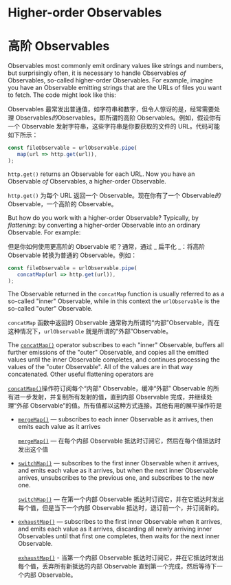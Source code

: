 # Higher-order Observables

# 高阶 Observables

Observables most commonly emit ordinary values like strings and numbers, but surprisingly often, it is necessary to handle Observables *of* Observables, so-called higher-order Observables. For example, imagine you have an Observable emitting strings that are the URLs of files you want to fetch. The code might look like this:

Observables 最常发出普通值，如字符串和数字，但令人惊讶的是，经常需要处理 Observables*的*Observables，即所谓的高阶 Observables。例如，假设你有一个 Observable 发射字符串，这些字符串是你要获取的文件的 URL。代码可能如下所示：

```ts
const fileObservable = urlObservable.pipe(
   map(url => http.get(url)),
);
```

`http.get()` returns an Observable for each URL. Now you have an Observable *of* Observables, a higher-order Observable.

`http.get()` 为每个 URL 返回一个 Observable。现在你有了一个 Observable*的*Observable，一个高阶的 Observable。

But how do you work with a higher-order Observable? Typically, by _flattening_: by converting a higher-order Observable into an ordinary Observable. For example:

但是你如何使用更高阶的 Observable 呢？通常，通过 _ 扁平化 _：将高阶 Observable 转换为普通的 Observable。例如：

```ts
const fileObservable = urlObservable.pipe(
   concatMap(url => http.get(url)),
);
```

The Observable returned in the `concatMap` function is usually referred to as a so-called "inner" Observable, while in this context the `urlObservable` is the so-called "outer" Observable.

`concatMap` 函数中返回的 Observable 通常称为所谓的“内部”Observable，而在这种情况下，`urlObservable` 就是所谓的“外部”Observable。

The [`concatMap()`](/api/operators/concatMap) operator subscribes to each "inner" Observable, buffers all further emissions of the "outer" Observable, and copies all the emitted values until the inner Observable completes, and continues processing the values of the "outer Observable". All of the values are in that way concatenated. Other useful flattening operators are

[`concatMap()`](/api/operators/concatMap)操作符订阅每个“内部” Observable，缓冲“外部” Observable 的所有进一步发射，并复制所有发射的值，直到内部 Observable 完成，并继续处理“外部 Observable”的值。所有值都以这种方式连接。其他有用的展平操作符是

* [`mergeMap()`](/api/operators/mergeMap) — subscribes to each inner Observable as it arrives, then emits each value as it arrives

  [`mergeMap()`](/api/operators/mergeMap) — 在每个内部 Observable 抵达时订阅它，然后在每个值抵达时发出这个值

* [`switchMap()`](/api/operators/switchMap) — subscribes to the first inner Observable when it arrives, and emits each value as it arrives, but when the next inner Observable arrives, unsubscribes to the previous one, and subscribes to the new one.

  [`switchMap()`](/api/operators/switchMap) — 在第一个内部 Observable 抵达时订阅它，并在它抵达时发出每个值，但是当下一个内部 Observable 抵达时，退订前一个，并订阅新的。

* [`exhaustMap()`](/api/operators/exhaustMap) — subscribes to the first inner Observable when it arrives, and emits each value as it arrives, discarding all newly arriving inner Observables until that first one completes, then waits for the next inner Observable.

  [`exhaustMap()`](/api/operators/exhaustMap) - 当第一个内部 Observable 抵达时订阅它，并在它抵达时发出每个值，丢弃所有新抵达的内部 Observable 直到第一个完成，然后等待下一个内部 Observable。

